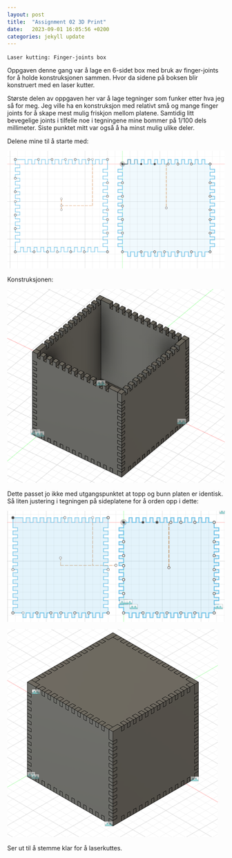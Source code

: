 ```yaml
---
layout: post
title:  "Assignment 02 3D Print"
date:   2023-09-01 16:05:56 +0200
categories: jekyll update
---
```


`Laser kutting: Finger-joints box`

Oppgaven denne gang var å lage en 6-sidet box med bruk av finger-joints for å holde konstruksjonen sammen. Hvor da sidene på boksen blir konstruert med en laser kutter.

Største delen av oppgaven her var å lage tegninger som funker etter hva jeg så for meg. Jeg ville ha en konstruksjon med relativt små og mange finger joints for å skape mest mulig friskjon mellom platene. Samtidig litt bevegelige joints i tilfelle noe i tegningene mine bommer på 1/100 dels millimeter. Siste punktet mitt var også å ha minst mulig ulike deler. 

Delene mine til å starte med:


![Tegninger 1. utkast](https://github.com/Kramer-MADI/ADA525/blob/gh-pages/assets/03-1.PNG?raw=true)

Konstruksjonen:

![Cad illustrasjon av boxen](https://github.com/Kramer-MADI/ADA525/blob/gh-pages/assets/03-2.png?raw=true)

Dette passet jo ikke med utgangspunktet at topp og bunn platen er identisk. Så liten justering i tegningen på sideplatene for å orden opp i dette:

![Tegninger 2. utkast](https://github.com/Kramer-MADI/ADA525/blob/gh-pages/assets/03-3.png?raw=true)

![Cad illustrasjon 2. utgave](https://github.com/Kramer-MADI/ADA525/blob/gh-pages/assets/03-4.png?raw=true)

Ser ut til å stemme klar for å laserkuttes.